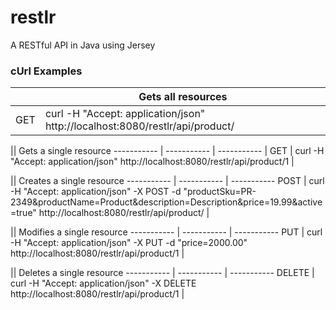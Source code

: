 # restlr
A RESTful API in Java using Jersey

### cUrl Examples
|| Gets all resources
| ----------- | ----------- |
| GET | curl -H "Accept: application/json" http://localhost:8080/restlr/api/product/ |

|| Gets a single resource
----------- | ----------- | -----------
| GET | curl -H "Accept: application/json" http://localhost:8080/restlr/api/product/1 |

|| Creates a single resource
----------- | ----------- | -----------
POST | curl -H "Accept: application/json" -X POST -d "productSku=PR-2349&productName=Product&description=Description&price=19.99&active=true" http://localhost:8080/restlr/api/product/ |

|| Modifies a single resource
----------- | ----------- | -----------
PUT | curl -H "Accept: application/json" -X PUT -d "price=2000.00" http://localhost:8080/restlr/api/product/1 |

|| Deletes a single resource
----------- | ----------- | -----------
DELETE | curl -H "Accept: application/json" -X DELETE http://localhost:8080/restlr/api/product/1 |
